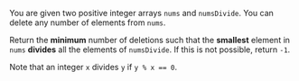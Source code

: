 You are given two positive integer arrays `nums` and `numsDivide`. You can delete any number of elements from `nums`.

Return the **minimum** number of deletions such that the **smallest** element in `nums` **divides** all the elements of `numsDivide`. If this is not possible, return `-1`.

Note that an integer `x` divides `y` if `y % x == 0`.